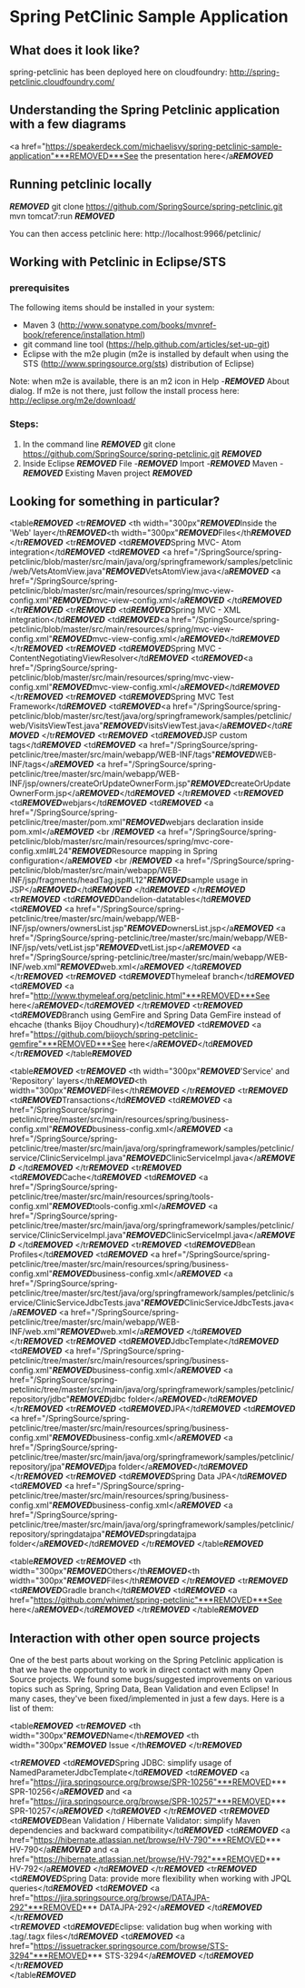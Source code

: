 # Spring PetClinic Sample Application

## What does it look like?
spring-petclinic has been deployed here on cloudfoundry: http://spring-petclinic.cloudfoundry.com/

## Understanding the Spring Petclinic application with a few diagrams
<a href="https://speakerdeck.com/michaelisvy/spring-petclinic-sample-application"***REMOVED***See the presentation here</a***REMOVED***

## Running petclinic locally
***REMOVED***
	git clone https://github.com/SpringSource/spring-petclinic.git
	mvn tomcat7:run
***REMOVED***

You can then access petclinic here: http://localhost:9966/petclinic/

## Working with Petclinic in Eclipse/STS

### prerequisites
The following items should be installed in your system:
* Maven 3 (http://www.sonatype.com/books/mvnref-book/reference/installation.html)
* git command line tool (https://help.github.com/articles/set-up-git)
* Eclipse with the m2e plugin (m2e is installed by default when using the STS (http://www.springsource.org/sts) distribution of Eclipse)

Note: when m2e is available, there is an m2 icon in Help -***REMOVED*** About dialog.
If m2e is not there, just follow the install process here: http://eclipse.org/m2e/download/


### Steps:

1) In the command line
***REMOVED***
git clone https://github.com/SpringSource/spring-petclinic.git
***REMOVED***
2) Inside Eclipse
***REMOVED***
File -***REMOVED*** Import -***REMOVED*** Maven -***REMOVED*** Existing Maven project
***REMOVED***


## Looking for something in particular?

<table***REMOVED***
  <tr***REMOVED***
    <th width="300px"***REMOVED***Inside the 'Web' layer</th***REMOVED***<th width="300px"***REMOVED***Files</th***REMOVED***
  </tr***REMOVED***
  <tr***REMOVED***
    <td***REMOVED***Spring MVC- Atom integration</td***REMOVED***
    <td***REMOVED***
      <a href="/SpringSource/spring-petclinic/blob/master/src/main/java/org/springframework/samples/petclinic/web/VetsAtomView.java"***REMOVED***VetsAtomView.java</a***REMOVED***
      <a href="/SpringSource/spring-petclinic/blob/master/src/main/resources/spring/mvc-view-config.xml"***REMOVED***mvc-view-config.xml</a***REMOVED***
    </td***REMOVED***
  </tr***REMOVED***
  <tr***REMOVED***
    <td***REMOVED***Spring MVC - XML integration</td***REMOVED***
    <td***REMOVED***<a href="/SpringSource/spring-petclinic/blob/master/src/main/resources/spring/mvc-view-config.xml"***REMOVED***mvc-view-config.xml</a***REMOVED***</td***REMOVED***
  </tr***REMOVED***
  <tr***REMOVED***
    <td***REMOVED***Spring MVC - ContentNegotiatingViewResolver</td***REMOVED***
    <td***REMOVED***<a href="/SpringSource/spring-petclinic/blob/master/src/main/resources/spring/mvc-view-config.xml"***REMOVED***mvc-view-config.xml</a***REMOVED***</td***REMOVED***
  </tr***REMOVED***
  <tr***REMOVED***
    <td***REMOVED***Spring MVC Test Framework</td***REMOVED***
    <td***REMOVED***<a href="/SpringSource/spring-petclinic/blob/master/src/test/java/org/springframework/samples/petclinic/web/VisitsViewTest.java"***REMOVED***VisitsViewTest.java</a***REMOVED***</td***REMOVED***
  </tr***REMOVED***
  <tr***REMOVED***
    <td***REMOVED***JSP custom tags</td***REMOVED***
    <td***REMOVED***
      <a href="/SpringSource/spring-petclinic/tree/master/src/main/webapp/WEB-INF/tags"***REMOVED***WEB-INF/tags</a***REMOVED***
      <a href="/SpringSource/spring-petclinic/tree/master/src/main/webapp/WEB-INF/jsp/owners/createOrUpdateOwnerForm.jsp"***REMOVED***createOrUpdateOwnerForm.jsp</a***REMOVED***</td***REMOVED***
  </tr***REMOVED***
  <tr***REMOVED***
    <td***REMOVED***webjars</td***REMOVED***
    <td***REMOVED***
      <a href="/SpringSource/spring-petclinic/tree/master/pom.xml"***REMOVED***webjars declaration inside pom.xml</a***REMOVED*** <br /***REMOVED***
      <a href="/SpringSource/spring-petclinic/blob/master/src/main/resources/spring/mvc-core-config.xml#L24"***REMOVED***Resource mapping in Spring configuration</a***REMOVED*** <br /***REMOVED***
      <a href="/SpringSource/spring-petclinic/blob/master/src/main/webapp/WEB-INF/jsp/fragments/headTag.jsp#L12"***REMOVED***sample usage in JSP</a***REMOVED***</td***REMOVED***
    </td***REMOVED***
  </tr***REMOVED***
  <tr***REMOVED***
    <td***REMOVED***Dandelion-datatables</td***REMOVED***
    <td***REMOVED***
      <a href="/SpringSource/spring-petclinic/tree/master/src/main/webapp/WEB-INF/jsp/owners/ownersList.jsp"***REMOVED***ownersList.jsp</a***REMOVED*** 
      <a href="/SpringSource/spring-petclinic/tree/master/src/main/webapp/WEB-INF/jsp/vets/vetList.jsp"***REMOVED***vetList.jsp</a***REMOVED*** 
      <a href="/SpringSource/spring-petclinic/tree/master/src/main/webapp/WEB-INF/web.xml"***REMOVED***web.xml</a***REMOVED*** 
   </td***REMOVED***
  </tr***REMOVED***
  <tr***REMOVED***
    <td***REMOVED***Thymeleaf branch</td***REMOVED***
    <td***REMOVED***
      <a href="http://www.thymeleaf.org/petclinic.html"***REMOVED***See here</a***REMOVED***</td***REMOVED***
  </tr***REMOVED***
  <tr***REMOVED***
    <td***REMOVED***Branch using GemFire and Spring Data GemFire instead of ehcache (thanks Bijoy Choudhury)</td***REMOVED***
    <td***REMOVED***
      <a href="https://github.com/bijoych/spring-petclinic-gemfire"***REMOVED***See here</a***REMOVED***</td***REMOVED***
  </tr***REMOVED***
</table***REMOVED***

<table***REMOVED***
  <tr***REMOVED***
    <th width="300px"***REMOVED***'Service' and 'Repository' layers</th***REMOVED***<th width="300px"***REMOVED***Files</th***REMOVED***
  </tr***REMOVED***
  <tr***REMOVED***
    <td***REMOVED***Transactions</td***REMOVED***
    <td***REMOVED***
      <a href="/SpringSource/spring-petclinic/tree/master/src/main/resources/spring/business-config.xml"***REMOVED***business-config.xml</a***REMOVED***
       <a href="/SpringSource/spring-petclinic/tree/master/src/main/java/org/springframework/samples/petclinic/service/ClinicServiceImpl.java"***REMOVED***ClinicServiceImpl.java</a***REMOVED***
    </td***REMOVED***
  </tr***REMOVED***
  <tr***REMOVED***
    <td***REMOVED***Cache</td***REMOVED***
      <td***REMOVED***
      <a href="/SpringSource/spring-petclinic/tree/master/src/main/resources/spring/tools-config.xml"***REMOVED***tools-config.xml</a***REMOVED***
       <a href="/SpringSource/spring-petclinic/tree/master/src/main/java/org/springframework/samples/petclinic/service/ClinicServiceImpl.java"***REMOVED***ClinicServiceImpl.java</a***REMOVED***
    </td***REMOVED***
  </tr***REMOVED***
  <tr***REMOVED***
    <td***REMOVED***Bean Profiles</td***REMOVED***
      <td***REMOVED***
      <a href="/SpringSource/spring-petclinic/tree/master/src/main/resources/spring/business-config.xml"***REMOVED***business-config.xml</a***REMOVED***
       <a href="/SpringSource/spring-petclinic/tree/master/src/test/java/org/springframework/samples/petclinic/service/ClinicServiceJdbcTests.java"***REMOVED***ClinicServiceJdbcTests.java</a***REMOVED***
       <a href="/SpringSource/spring-petclinic/tree/master/src/main/webapp/WEB-INF/web.xml"***REMOVED***web.xml</a***REMOVED***
    </td***REMOVED***
  </tr***REMOVED***
  <tr***REMOVED***
    <td***REMOVED***JdbcTemplate</td***REMOVED***
    <td***REMOVED***
      <a href="/SpringSource/spring-petclinic/tree/master/src/main/resources/spring/business-config.xml"***REMOVED***business-config.xml</a***REMOVED***
      <a href="/SpringSource/spring-petclinic/tree/master/src/main/java/org/springframework/samples/petclinic/repository/jdbc"***REMOVED***jdbc folder</a***REMOVED***</td***REMOVED***
  </tr***REMOVED***
  <tr***REMOVED***
    <td***REMOVED***JPA</td***REMOVED***
    <td***REMOVED***
      <a href="/SpringSource/spring-petclinic/tree/master/src/main/resources/spring/business-config.xml"***REMOVED***business-config.xml</a***REMOVED***
      <a href="/SpringSource/spring-petclinic/tree/master/src/main/java/org/springframework/samples/petclinic/repository/jpa"***REMOVED***jpa folder</a***REMOVED***</td***REMOVED***
  </tr***REMOVED***
  <tr***REMOVED***
    <td***REMOVED***Spring Data JPA</td***REMOVED***
    <td***REMOVED***
      <a href="/SpringSource/spring-petclinic/tree/master/src/main/resources/spring/business-config.xml"***REMOVED***business-config.xml</a***REMOVED***
      <a href="/SpringSource/spring-petclinic/tree/master/src/main/java/org/springframework/samples/petclinic/repository/springdatajpa"***REMOVED***springdatajpa folder</a***REMOVED***</td***REMOVED***
  </tr***REMOVED***
</table***REMOVED***

<table***REMOVED***
  <tr***REMOVED***
    <th width="300px"***REMOVED***Others</th***REMOVED***<th width="300px"***REMOVED***Files</th***REMOVED***
  </tr***REMOVED***
  <tr***REMOVED***
    <td***REMOVED***Gradle branch</td***REMOVED***
    <td***REMOVED***
      <a href="https://github.com/whimet/spring-petclinic"***REMOVED***See here</a***REMOVED***</td***REMOVED***
  </tr***REMOVED***
</table***REMOVED***


## Interaction with other open source projects

One of the best parts about working on the Spring Petclinic application is that we have the opportunity to work in direct contact with many Open Source projects. We found some bugs/suggested improvements on various topics such as Spring, Spring Data, Bean Validation and even Eclipse! In many cases, they've been fixed/implemented in just a few days.
Here is a list of them:

<table***REMOVED***
  <tr***REMOVED***
    <th width="300px"***REMOVED***Name</th***REMOVED***
    <th width="300px"***REMOVED*** Issue </th***REMOVED***
  </tr***REMOVED***

  <tr***REMOVED***
    <td***REMOVED***Spring JDBC: simplify usage of NamedParameterJdbcTemplate</td***REMOVED***
    <td***REMOVED*** <a href="https://jira.springsource.org/browse/SPR-10256"***REMOVED*** SPR-10256</a***REMOVED*** and <a href="https://jira.springsource.org/browse/SPR-10257"***REMOVED*** SPR-10257</a***REMOVED*** </td***REMOVED***
  </tr***REMOVED***
  <tr***REMOVED***
    <td***REMOVED***Bean Validation / Hibernate Validator: simplify Maven dependencies and backward compatibility</td***REMOVED***
    <td***REMOVED***
      <a href="https://hibernate.atlassian.net/browse/HV-790"***REMOVED*** HV-790</a***REMOVED*** and <a href="https://hibernate.atlassian.net/browse/HV-792"***REMOVED*** HV-792</a***REMOVED***
      </td***REMOVED***
  </tr***REMOVED***
  <tr***REMOVED***
    <td***REMOVED***Spring Data: provide more flexibility when working with JPQL queries</td***REMOVED***
    <td***REMOVED***
      <a href="https://jira.springsource.org/browse/DATAJPA-292"***REMOVED*** DATAJPA-292</a***REMOVED***
      </td***REMOVED***
  </tr***REMOVED***  
  <tr***REMOVED***
    <td***REMOVED***Eclipse: validation bug when working with .tag/.tagx files</td***REMOVED***
    <td***REMOVED***
      <a href="https://issuetracker.springsource.com/browse/STS-3294"***REMOVED*** STS-3294</a***REMOVED***
    </td***REMOVED***
  </tr***REMOVED***    
</table***REMOVED***





